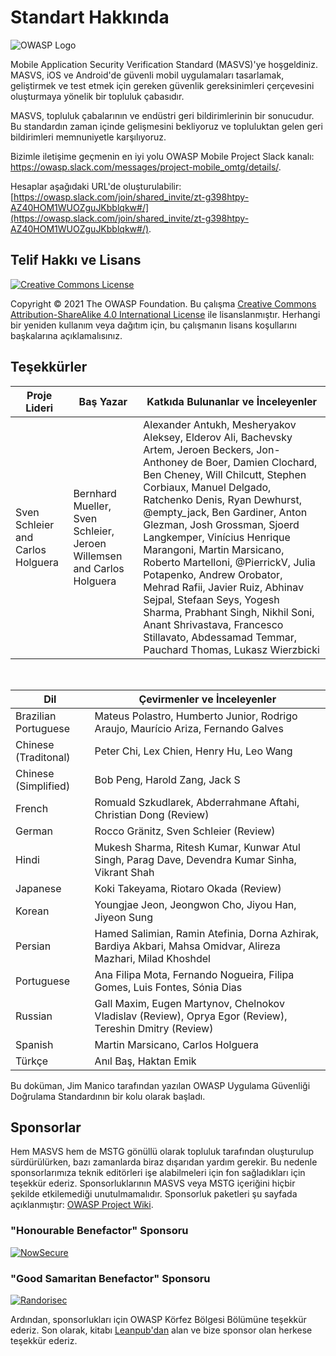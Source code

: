 # Standart Hakkında

![OWASP Logo](images/OWASP_logo.png)

Mobile Application Security Verification Standard (MASVS)'ye hoşgeldiniz. MASVS, iOS ve Android'de güvenli mobil uygulamaları tasarlamak, geliştirmek ve test etmek için gereken güvenlik gereksinimleri çerçevesini oluşturmaya yönelik bir topluluk çabasıdır.

MASVS, topluluk çabalarının ve endüstri geri bildirimlerinin bir sonucudur. Bu standardın zaman içinde gelişmesini bekliyoruz ve topluluktan gelen geri bildirimleri memnuniyetle karşılıyoruz.

Bizimle iletişime geçmenin en iyi yolu OWASP Mobile Project Slack kanalı: <https://owasp.slack.com/messages/project-mobile_omtg/details/>.

Hesaplar aşağıdaki URL'de oluşturulabilir: [https://owasp.slack.com/join/shared_invite/zt-g398htpy-AZ40HOM1WUOZguJKbblqkw#/](https://owasp.slack.com/join/shared_invite/zt-g398htpy-AZ40HOM1WUOZguJKbblqkw#/).

## Telif Hakkı ve Lisans

[![Creative Commons License](images/CC-license.png)](https://creativecommons.org/licenses/by-sa/4.0/)

Copyright © 2021 The OWASP Foundation. Bu çalışma [Creative Commons Attribution-ShareAlike 4.0 International License](https://creativecommons.org/licenses/by-sa/4.0/) ile lisanslanmıştır. Herhangi bir yeniden kullanım veya dağıtım için, bu çalışmanın lisans koşullarını başkalarına açıklamalısınız.

<!-- \pagebreak -->

## Teşekkürler

| Proje Lideri | Baş Yazar | Katkıda Bulunanlar ve İnceleyenler
| ------- | --- | ----------------- |
| Sven Schleier and Carlos Holguera | Bernhard Mueller, Sven Schleier, Jeroen Willemsen and Carlos Holguera | Alexander Antukh, Mesheryakov Aleksey, Elderov Ali, Bachevsky Artem, Jeroen Beckers, Jon-Anthoney de Boer, Damien Clochard, Ben Cheney, Will Chilcutt, Stephen Corbiaux, Manuel Delgado, Ratchenko Denis, Ryan Dewhurst, @empty_jack, Ben Gardiner, Anton Glezman, Josh Grossman, Sjoerd Langkemper, Vinícius Henrique Marangoni, Martin Marsicano, Roberto Martelloni, @PierrickV, Julia Potapenko, Andrew Orobator, Mehrad Rafii, Javier Ruiz, Abhinav Sejpal, Stefaan Seys, Yogesh Sharma, Prabhant Singh, Nikhil Soni, Anant Shrivastava, Francesco Stillavato, Abdessamad Temmar, Pauchard Thomas, Lukasz Wierzbicki |

<br/>

| Dil | Çevirmenler ve İnceleyenler |
| --------------- | ------------------------------------------------------------ |
| Brazilian Portuguese | Mateus Polastro, Humberto Junior, Rodrigo Araujo, Maurício Ariza, Fernando Galves |
| Chinese (Traditonal) | Peter Chi, Lex Chien, Henry Hu, Leo Wang |
| Chinese (Simplified) | Bob Peng, Harold Zang, Jack S |
| French | Romuald Szkudlarek, Abderrahmane Aftahi, Christian Dong (Review) |
| German | Rocco Gränitz, Sven Schleier (Review) |
| Hindi | Mukesh Sharma, Ritesh Kumar, Kunwar Atul Singh, Parag Dave, Devendra Kumar Sinha, Vikrant Shah |
| Japanese | Koki Takeyama, Riotaro Okada (Review) |
| Korean | Youngjae Jeon, Jeongwon Cho, Jiyou Han, Jiyeon Sung |
| Persian | Hamed Salimian, Ramin Atefinia, Dorna Azhirak, Bardiya Akbari, Mahsa Omidvar, Alireza Mazhari, Milad Khoshdel |
| Portuguese | Ana Filipa Mota, Fernando Nogueira, Filipa Gomes, Luis Fontes, Sónia Dias|
| Russian | Gall Maxim, Eugen Martynov, Chelnokov Vladislav (Review), Oprya Egor (Review), Tereshin Dmitry (Review) |
| Spanish | Martin Marsicano, Carlos Holguera |
| Türkçe | Anıl Baş, Haktan Emik |

Bu doküman, Jim Manico tarafından yazılan OWASP Uygulama Güvenliği Doğrulama Standardının bir kolu olarak başladı.

## Sponsorlar

Hem MASVS hem de MSTG gönüllü olarak topluluk tarafından oluşturulup sürdürülürken, bazı zamanlarda biraz dışarıdan yardım gerekir. Bu nedenle sponsorlarımıza teknik editörleri işe alabilmeleri için fon sağladıkları için teşekkür ederiz. Sponsorluklarının MASVS veya MSTG içeriğini hiçbir şekilde etkilemediği unutulmamalıdır. Sponsorluk paketleri şu sayfada açıklanmıştır: [OWASP Project Wiki](https://owasp.org/www-project-mobile-security-testing-guide/#div-sponsorship "OWASP Mobile Security Testing Guide Sponsorship Packages").

### "Honourable Benefactor" Sponsoru

[![NowSecure](images/NowSecure_logo.png)](https://www.nowsecure.com/)

### "Good Samaritan Benefactor" Sponsoru

[![Randorisec](images/Randorisec_logo.png)](https://www.randorisec.fr/)

Ardından, sponsorlukları için OWASP Körfez Bölgesi Bölümüne teşekkür ederiz. Son olarak, kitabı [Leanpub'dan](https://leanpub.com/mobile-security-testing-guide) alan ve bize sponsor olan herkese teşekkür ederiz.
